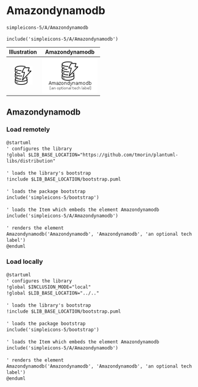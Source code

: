 # Amazondynamodb


```text
simpleicons-5/A/Amazondynamodb
```

```text
include('simpleicons-5/A/Amazondynamodb')
```



| Illustration | Amazondynamodb |
| :---: | :---: |
| ![illustration for Illustration](../../simpleicons-5/A/Amazondynamodb.png) | ![illustration for Amazondynamodb](../../simpleicons-5/A/Amazondynamodb.Local.png) |




## Amazondynamodb

### Load remotely
```plantuml
@startuml
' configures the library
!global $LIB_BASE_LOCATION="https://github.com/tmorin/plantuml-libs/distribution"

' loads the library's bootstrap
!include $LIB_BASE_LOCATION/bootstrap.puml

' loads the package bootstrap
include('simpleicons-5/bootstrap')

' loads the Item which embeds the element Amazondynamodb
include('simpleicons-5/A/Amazondynamodb')

' renders the element
Amazondynamodb('Amazondynamodb', 'Amazondynamodb', 'an optional tech label')
@enduml
```

### Load locally
```plantuml
@startuml
' configures the library
!global $INCLUSION_MODE="local"
!global $LIB_BASE_LOCATION="../.."

' loads the library's bootstrap
!include $LIB_BASE_LOCATION/bootstrap.puml

' loads the package bootstrap
include('simpleicons-5/bootstrap')

' loads the Item which embeds the element Amazondynamodb
include('simpleicons-5/A/Amazondynamodb')

' renders the element
Amazondynamodb('Amazondynamodb', 'Amazondynamodb', 'an optional tech label')
@enduml
```

